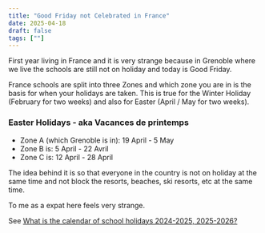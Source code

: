 ```yaml
---
title: "Good Friday not Celebrated in France"
date: 2025-04-18
draft: false
tags: [""]
---
```


First year living in France and it is very strange because in Grenoble where we live the schools are still not on holiday and today is Good Friday.

France schools are split into three Zones and which zone you are in is the basis for when your holidays are taken. This is true for the Winter Holiday (February for two weeks) and also for Easter (April / May for two weeks).

### Easter Holidays - aka Vacances de printemps

- Zone A (which Grenoble is in): 19 April - 5 May
- Zone B is: 5 April - 22 Avril
- Zone C is: 12 April - 28 April

The idea behind it is so that everyone in the country is not on holiday at the same time and not block the resorts, beaches, ski resorts, etc at the same time.

To me as a expat here feels very strange.

See [What is the calendar of school holidays 2024-2025, 2025-2026?](https://www.service-public.fr/particuliers/vosdroits/F31952?lang=en)
